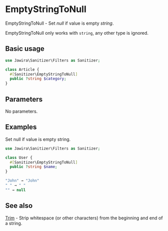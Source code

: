 # EmptyStringToNull

EmptyStringToNull - Set _null_ if value is empty _string_.

EmptyStringToNull only works with `string`, any other type is ignored.

## Basic usage

```php
use Jawira\Sanitizer\Filters as Sanitizer;

class Article {
  #[Sanitizer\EmptyStringToNull]
  public ?string $category;
}
```

## Parameters

No parameters.

## Examples

Set null if value is empty string.

```php
use Jawira\Sanitizer\Filters as Sanitizer;

class User {
  #[Sanitizer\EmptyStringToNull]
  public ?string $name;
}
```

```php
"John" → "John"
" " → " "
"" → null
```

## See also

[Trim](../Strings/Trim.md) - Strip whitespace (or other characters) from the beginning and end of a string.
